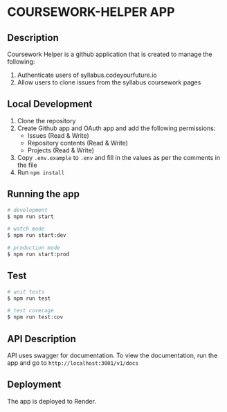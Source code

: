 # COURSEWORK-HELPER APP

## Description
Coursework Helper is a github application that is created to manage the following:
1. Authenticate users of syllabus.codeyourfuture.io
2. Allow users to clone issues from the syllabus coursework pages

## Local Development
1. Clone the repository
2. Create Github app and OAuth app and add the following permissions:
    - Issues (Read & Write)
    - Repository contents (Read & Write)
    - Projects (Read & Write)
3. Copy `.env.example` to `.env` and fill in the values as per the comments in the file
4. Run `npm install`

## Running the app

```bash
# development
$ npm run start

# watch mode
$ npm run start:dev

# production mode
$ npm run start:prod
```

## Test

```bash
# unit tests
$ npm run test

# test coverage
$ npm run test:cov
```

## API Description

API uses swagger for documentation. To view the documentation, run the app and go to `http://localhost:3001/v1/docs`

## Deployment
The app is deployed to Render.

